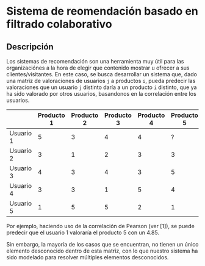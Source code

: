 # Sistema de reomendación basado en filtrado colaborativo

## Descripción
Los sistemas de recomendación son una herramienta muy útil para las organizaciónes a la hora de elegir que contenido mostrar u ofrecer a sus clientes/visitantes. En este caso, se busca desarrollar un sistema que, dado una matriz de valoraciones de usuarios ``j`` a productos ``i``, pueda predecir las valoraciones que un usuario ``j`` distinto daría a un producto ``i`` distinto, que ya ha sido valorado por otros usuarios, basandonos en la correlación entre los usuarios.

<!-- Tabla de ejemplo -->
|   | Producto 1 | Producto 2 | Producto 3 | Producto 4 | Producto 5 |
|---|------------|------------|------------|------------|------------|
| Usuario 1 | 5 | 3 | 4 | 4 | ? |
| Usuario 2 | 3 | 1 | 2 | 3 | 3 |
| Usuario 3 | 4 | 3 | 4 | 3 | 5 |
| Usuario 4 | 3 | 3 | 1 | 5 | 4 |
| Usuario 5 | 1 | 5 | 5 | 2 | 1 |

Por ejemplo, haciendo uso de la correlación de Pearson (ver [1]), se puede predecir que el usuario 1 valoraría el producto 5 con un 4.85.

Sin embargo, la mayoría de los casos que se encuentran, no tienen un único elemento desconocido dentro de esta matriz, con lo que nuestro sistema ha sido modelado para resolver múltiples elementos desconocidos.

